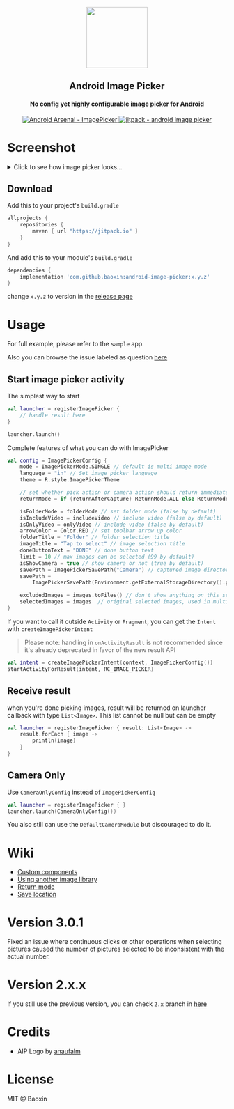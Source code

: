 <p align="center">
	<img  src="https://github.com/esafirm/android-image-picker/blob/master/art/logo.png?raw=true" width="140" height="140"/> 
</p>

<h2 align="center">Android Image Picker</h2>
<h4 align="center">No config yet highly configurable image picker for Android</h3>

<p align="center">
  <a href="https://android-arsenal.com/details/1/4618">
    <img src="https://img.shields.io/badge/Android%20Arsenal-ImagePicker-brightgreen.svg?style=flat" alt="Android Arsenal - ImagePicker" />
  </a>

  <a href="https://jitpack.io/#esafirm/android-image-picker">
    <img src="https://jitpack.io/v/esafirm/android-image-picker.svg" alt="jitpack - android image picker" />
  </a>
</p>

# Screenshot

<details>
	<summary>Click to see how image picker looks…</summary>
<img 
src="https://raw.githubusercontent.com/esafirm/android-image-picker/master/art/ss.gif" height="460" width="284"/>
</details>

## Download

Add this to your project's `build.gradle`

```groovy
allprojects {
    repositories {
        maven { url "https://jitpack.io" }
    }
}
```

And add this to your module's `build.gradle`

```groovy
dependencies {
    implementation 'com.github.baoxin:android-image-picker:x.y.z'
}
```

change `x.y.z` to version in the [release page](https://github.com/baoxin/android-image-picker/releases)

# Usage

For full example, please refer to the `sample` app.

Also you can browse the issue labeled as
question [here](https://github.com/baoxin/android-image-picker/issues?utf8=%E2%9C%93&q=label%3Aquestion+)

## Start image picker activity

The simplest way to start

```kotlin
val launcher = registerImagePicker {
    // handle result here
}

launcher.launch()
```

Complete features of what you can do with ImagePicker

```kotlin
val config = ImagePickerConfig {
    mode = ImagePickerMode.SINGLE // default is multi image mode
    language = "in" // Set image picker language
    theme = R.style.ImagePickerTheme

    // set whether pick action or camera action should return immediate result or not. Only works in single mode for image picker
    returnMode = if (returnAfterCapture) ReturnMode.ALL else ReturnMode.NONE

    isFolderMode = folderMode // set folder mode (false by default)
    isIncludeVideo = includeVideo // include video (false by default)
    isOnlyVideo = onlyVideo // include video (false by default)
    arrowColor = Color.RED // set toolbar arrow up color
    folderTitle = "Folder" // folder selection title
    imageTitle = "Tap to select" // image selection title
    doneButtonText = "DONE" // done button text
    limit = 10 // max images can be selected (99 by default)
    isShowCamera = true // show camera or not (true by default)
    savePath = ImagePickerSavePath("Camera") // captured image directory name ("Camera" folder by default)
    savePath =
        ImagePickerSavePath(Environment.getExternalStorageDirectory().path, isRelative = false) // can be a full path

    excludedImages = images.toFiles() // don't show anything on this selected images
    selectedImages = images  // original selected images, used in multi mode
}
```

If you want to call it outside `Activity` or `Fragment`, you can get the `Intent` with `createImagePickerIntent`

> Please note: handling in `onActivityResult` is not recommended since it's already deprecated in favor of the new
> result API

```kotlin
val intent = createImagePickerIntent(context, ImagePickerConfig())
startActivityForResult(intent, RC_IMAGE_PICKER)
```

## Receive result

when you're done picking images, result will be returned on launcher callback with type `List<Image>`. This list cannot
be null but can be empty

```kotlin
val launcher = registerImagePicker { result: List<Image> ->
    result.forEach { image ->
        println(image)
    }
}    
```

## Camera Only

Use `CameraOnlyConfig` instead of `ImagePickerConfig`

```kotlin
val launcher = registerImagePicker { }
launcher.launch(CameraOnlyConfig())
```

You also still can use the `DefaultCameraModule` but discouraged to do it.

# Wiki

- [Custom components](https://github.com/esafirm/android-image-picker/blob/main/docs/custom_components.md)
- [Using another image library](https://github.com/esafirm/android-image-picker/blob/main/docs/another_image_library.md)
- [Return mode](https://github.com/esafirm/android-image-picker/blob/main/docs/return_mode.md)
- [Save location](https://github.com/esafirm/android-image-picker/blob/main/docs/save_location.md)

# Version 3.0.1

Fixed an issue where continuous clicks or other operations when selecting pictures caused the number of pictures selected to be inconsistent with the actual number.

# Version 2.x.x

If you still use the previous version, you can check `2.x` branch
in [here](https://github.com/esafirm/android-image-picker/tree/2.x)

# Credits

- AIP Logo by [anaufalm](https://github.com/anaufalm)

# License

MIT @ Baoxin
